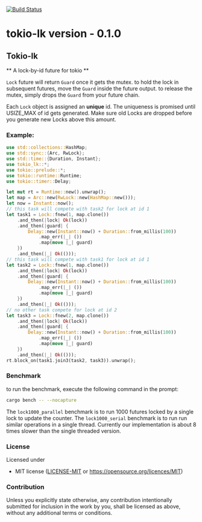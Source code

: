 [![Build Status](https://travis-ci.org/zenixls2/tokio-lk.svg?branch=master)](https://travis-ci.org/zenixls2/tokio-lk)

# tokio-lk version - 0.1.0

## Tokio-lk

** A lock-by-id future for tokio **

`Lock` future will return `Guard` once it gets the mutex.
to hold the lock in subsequent futures, move the `Guard` inside the future output.
to release the mutex, simply drops the `Guard` from your future chain.

Each `Lock` object is assigned an **unique** id.
The uniqueness is promised until USIZE_MAX of id gets generated.
Make sure old Locks are dropped before you generate new Locks above this amount.

### Example:
```rust
use std::collections::HashMap;
use std::sync::{Arc, RwLock};
use std::time::{Duration, Instant};
use tokio_lk::*;
use tokio::prelude::*;
use tokio::runtime::Runtime;
use tokio::timer::Delay;

let mut rt = Runtime::new().unwrap();
let map = Arc::new(RwLock::new(HashMap::new()));
let now = Instant::now();
// this task will compete with task2 for lock at id 1
let task1 = Lock::fnew(1, map.clone())
    .and_then(|lock| Ok(lock))
    .and_then(|guard| {
        Delay::new(Instant::now() + Duration::from_millis(100))
            .map_err(|_| ())
            .map(move |_| guard)
    })
    .and_then(|_| Ok(()));
// this task will compete with task1 for lock at id 1
let task2 = Lock::fnew(1, map.clone())
    .and_then(|lock| Ok(lock))
    .and_then(|guard| {
        Delay::new(Instant::now() + Duration::from_millis(100))
            .map_err(|_| ())
            .map(move |_| guard)
    })
    .and_then(|_| Ok(()));
// no other task compete for lock at id 2
let task3 = Lock::fnew(2, map.clone())
    .and_then(|lock| Ok(lock))
    .and_then(|guard| {
        Delay::new(Instant::now() + Duration::from_millis(100))
            .map_err(|_| ())
            .map(move |_| guard)
    })
    .and_then(|_| Ok(()));
rt.block_on(task1.join3(task2, task3)).unwrap();
```

### Benchmark
to run the benchmark, execute the following command in the prompt:
```bash
cargo bench -- --nocapture
```
The `lock1000_parallel` benchmark is to run 1000 futures locked by a single lock to update the
counter.
The `lock1000_serial` benchmark is to run run similar operations in a single thread.
Currently our implementation is about 8 times slower than the single threaded version.

### License

Licensed under

* MIT license ([LICENSE-MIT](LICENSE-MIT) or https://opensource.org/licences/MIT)

### Contribution

Unless you explicitly state otherwise, any contribution intentionally
submitted for inclusion in the work by you, shall be licensed as above,
without any additional terms or conditions.
